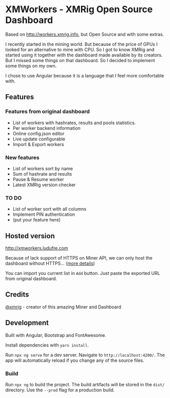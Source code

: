 # XMWorkers - XMRig Open Source Dashboard

Based on http://workers.xmrig.info, but Open Source and with some extras.

I recently started in the mining world. But because of the price of GPUs I looked for an alternative to mine with CPU. So I got to know XMRig and started using it together with the dashboard made available by its creators. But I missed some things on that dashboard. So I decided to implement some things on my own.

I chose to use Angular because it is a language that I feel more comfortable with.

## Features

### Features from original dashboard

- List of workers with hashrates, results and pools statistics.
- Per worker backend information
- Online config.json editor
- Live update configurable
- Import & Export workers

### New features

- List of workers sort by name
- Sum of hashrate and results
- Pause & Resume worker
- Latest XMRig version checker

### TO DO

- List of worker sort with all columns
- Implement PIN authentication
- (put your feature here)

## Hosted version

http://xmworkers.ludufre.com

Because of lack support of HTTPS on Miner API, we can only host the dashboard without HTTPS... ([more details](https://love2dev.com/blog/chrome-mixed-content/))

You can import you current list in `Add` button. Just paste the exported URL from original dashboard.

## Credits

[@xmrig](https://github.com/xmrig) - creator of this amazing Miner and Dashboard

## Development

Built with Angular, Bootstrap and FontAwesome.

Install dependencies with `yarn install`.

Run `npx ng serve` for a dev server. Navigate to `http://localhost:4200/`. The app will automatically reload if you change any of the source files.

### Build

Run `npx ng` to build the project. The build artifacts will be stored in the `dist/` directory. Use the `--prod` flag for a production build.
